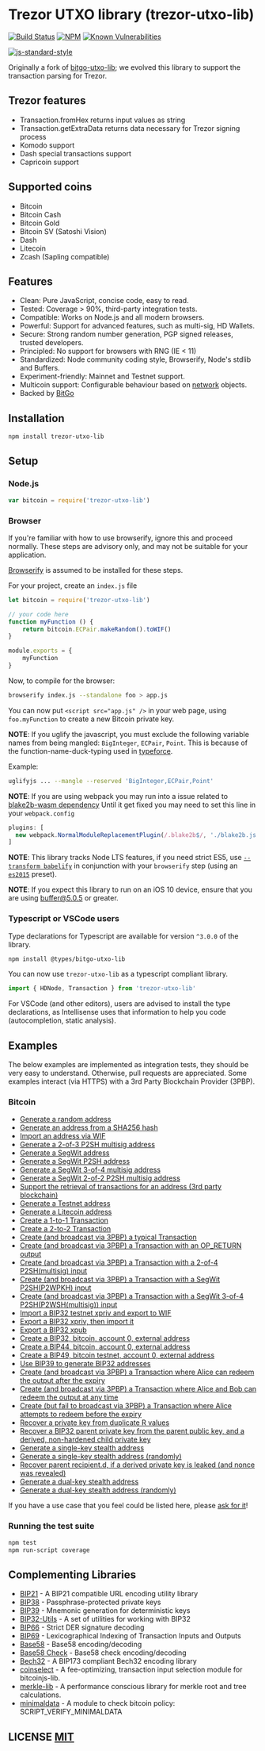 # Trezor UTXO library (trezor-utxo-lib)
[![Build Status](https://travis-ci.org/trezor/trezor-utxo-lib.png?branch=master)](https://travis-ci.org/trezor/trezor-utxo-lib)
[![NPM](https://img.shields.io/npm/v/trezor-utxo-lib.svg)](https://www.npmjs.org/package/trezor-utxo-lib)
[![Known Vulnerabilities](https://snyk.io/test/github/trezor/trezor-utxo-lib/badge.svg?targetFile=package.json)](https://snyk.io/test/github/trezor/trezor-utxo-lib?targetFile=package.json)

[![js-standard-style](https://cdn.rawgit.com/feross/standard/master/badge.svg)](https://github.com/feross/standard)

Originally a fork of [bitgo-utxo-lib](https://github.com/BitGo/bitgo-utxo-lib); we evolved this library to support the transaction parsing for Trezor.

## Trezor features
- Transaction.fromHex returns input values as string
- Transaction.getExtraData returns data necessary for Trezor signing process
- Komodo support
- Dash special transactions support
- Capricoin support

## Supported coins
- Bitcoin
- Bitcoin Cash
- Bitcoin Gold
- Bitcoin SV (Satoshi Vision)
- Dash
- Litecoin
- Zcash (Sapling compatible)

## Features
- Clean: Pure JavaScript, concise code, easy to read.
- Tested: Coverage > 90%, third-party integration tests.
- Compatible: Works on Node.js and all modern browsers.
- Powerful: Support for advanced features, such as multi-sig, HD Wallets.
- Secure: Strong random number generation, PGP signed releases, trusted developers.
- Principled: No support for browsers with RNG (IE < 11)
- Standardized: Node community coding style, Browserify, Node's stdlib and Buffers.
- Experiment-friendly: Mainnet and Testnet support.
- Multicoin support: Configurable behaviour based on [network](https://github.com/trezor/trezor-utxo-lib/blob/master/src/networks.js) objects.
- Backed by [BitGo](https://www.bitgo.com/info/)

## Installation
``` bash
npm install trezor-utxo-lib
```

## Setup
### Node.js
``` javascript
var bitcoin = require('trezor-utxo-lib')
```

### Browser
If you're familiar with how to use browserify, ignore this and proceed normally.
These steps are advisory only,  and may not be suitable for your application.

[Browserify](https://github.com/substack/node-browserify) is assumed to be installed for these steps.

For your project, create an `index.js` file
``` javascript
let bitcoin = require('trezor-utxo-lib')

// your code here
function myFunction () {
	return bitcoin.ECPair.makeRandom().toWIF()
}

module.exports = {
	myFunction
}
```

Now, to compile for the browser:
``` bash
browserify index.js --standalone foo > app.js
```

You can now put `<script src="app.js" />` in your web page,  using `foo.myFunction` to create a new Bitcoin private key.

**NOTE**: If you uglify the javascript, you must exclude the following variable names from being mangled: `BigInteger`, `ECPair`, `Point`.
This is because of the function-name-duck-typing used in [typeforce](https://github.com/dcousens/typeforce).

Example:
``` bash
uglifyjs ... --mangle --reserved 'BigInteger,ECPair,Point'
```

**NOTE**: If you are using webpack you may run into a issue related to [blake2b-wasm dependency](https://github.com/mafintosh/blake2b-wasm/issues/9)
Until it get fixed you may need to set this line in your `webpack.config`
``` javascript
plugins: [
  new webpack.NormalModuleReplacementPlugin(/.blake2b$/, './blake2b.js'),
]
```

**NOTE**: This library tracks Node LTS features,  if you need strict ES5,  use [`--transform babelify`](https://github.com/babel/babelify) in conjunction with your `browserify` step (using an [`es2015`](http://babeljs.io/docs/plugins/preset-es2015/) preset).

**NOTE**: If you expect this library to run on an iOS 10 device, ensure that you are using [buffer@5.0.5](https://github.com/feross/buffer/pull/155) or greater.


### Typescript or VSCode users
Type declarations for Typescript are available for version `^3.0.0` of the library.
``` bash
npm install @types/bitgo-utxo-lib
```

You can now use `trezor-utxo-lib` as a typescript compliant library.
``` javascript
import { HDNode, Transaction } from 'trezor-utxo-lib'
```

For VSCode (and other editors), users are advised to install the type declarations, as Intellisense uses that information to help you code (autocompletion, static analysis).

## Examples
The below examples are implemented as integration tests, they should be very easy to understand.
Otherwise, pull requests are appreciated.
Some examples interact (via HTTPS) with a 3rd Party Blockchain Provider (3PBP).

### Bitcoin

- [Generate a random address](https://github.com/trezor/trezor-utxo-lib/blob/master/test/integration/addresses.js#L12)
- [Generate an address from a SHA256 hash](https://github.com/trezor/trezor-utxo-lib/blob/master/test/integration/addresses.js#L19)
- [Import an address via WIF](https://github.com/trezor/trezor-utxo-lib/blob/master/test/integration/addresses.js#L29)
- [Generate a 2-of-3 P2SH multisig address](https://github.com/trezor/trezor-utxo-lib/blob/master/test/integration/addresses.js#L36)
- [Generate a SegWit address](https://github.com/trezor/trezor-utxo-lib/blob/master/test/integration/addresses.js#L50)
- [Generate a SegWit P2SH address](https://github.com/trezor/trezor-utxo-lib/blob/master/test/integration/addresses.js#L60)
- [Generate a SegWit 3-of-4 multisig address](https://github.com/trezor/trezor-utxo-lib/blob/master/test/integration/addresses.js#L71)
- [Generate a SegWit 2-of-2 P2SH multisig address](https://github.com/trezor/trezor-utxo-lib/blob/master/test/integration/addresses.js#L86)
- [Support the retrieval of transactions for an address (3rd party blockchain)](https://github.com/trezor/trezor-utxo-lib/blob/master/test/integration/addresses.js#L100)
- [Generate a Testnet address](https://github.com/trezor/trezor-utxo-lib/blob/master/test/integration/addresses.js#L121)
- [Generate a Litecoin address](https://github.com/trezor/trezor-utxo-lib/blob/master/test/integration/addresses.js#L131)
- [Create a 1-to-1 Transaction](https://github.com/trezor/trezor-utxo-lib/blob/master/test/integration/transactions.js#L14)
- [Create a 2-to-2 Transaction](https://github.com/trezor/trezor-utxo-lib/blob/master/test/integration/transactions.js#L28)
- [Create (and broadcast via 3PBP) a typical Transaction](https://github.com/trezor/trezor-utxo-lib/blob/master/test/integration/transactions.js#L46)
- [Create (and broadcast via 3PBP) a Transaction with an OP\_RETURN output](https://github.com/trezor/trezor-utxo-lib/blob/master/test/integration/transactions.js#L88)
- [Create (and broadcast via 3PBP) a Transaction with a 2-of-4 P2SH(multisig) input](https://github.com/trezor/trezor-utxo-lib/blob/master/test/integration/transactions.js#L115)
- [Create (and broadcast via 3PBP) a Transaction with a SegWit P2SH(P2WPKH) input](https://github.com/trezor/trezor-utxo-lib/blob/master/test/integration/transactions.js#L151)
- [Create (and broadcast via 3PBP) a Transaction with a SegWit 3-of-4 P2SH(P2WSH(multisig)) input](https://github.com/trezor/trezor-utxo-lib/blob/master/test/integration/transactions.js#L183)
- [Import a BIP32 testnet xpriv and export to WIF](https://github.com/trezor/trezor-utxo-lib/blob/master/test/integration/bip32.js#L8)
- [Export a BIP32 xpriv, then import it](https://github.com/trezor/trezor-utxo-lib/blob/master/test/integration/bip32.js#L15)
- [Export a BIP32 xpub](https://github.com/trezor/trezor-utxo-lib/blob/master/test/integration/bip32.js#L26)
- [Create a BIP32, bitcoin, account 0, external address](https://github.com/trezor/trezor-utxo-lib/blob/master/test/integration/bip32.js#L35)
- [Create a BIP44, bitcoin, account 0, external address](https://github.com/trezor/trezor-utxo-lib/blob/master/test/integration/bip32.js#L50)
- [Create a BIP49, bitcoin testnet, account 0, external address](https://github.com/trezor/trezor-utxo-lib/blob/master/test/integration/bip32.js#L66)
- [Use BIP39 to generate BIP32 addresses](https://github.com/trezor/trezor-utxo-lib/blob/master/test/integration/bip32.js#L83)
- [Create (and broadcast via 3PBP) a Transaction where Alice can redeem the output after the expiry](https://github.com/trezor/trezor-utxo-lib/blob/master/test/integration/cltv.js#L37)
- [Create (and broadcast via 3PBP) a Transaction where Alice and Bob can redeem the output at any time](https://github.com/trezor/trezor-utxo-lib/blob/master/test/integration/cltv.js#L71)
- [Create (but fail to broadcast via 3PBP) a Transaction where Alice attempts to redeem before the expiry](https://github.com/trezor/trezor-utxo-lib/blob/master/test/integration/cltv.js#L104)
- [Recover a private key from duplicate R values](https://github.com/trezor/trezor-utxo-lib/blob/master/test/integration/crypto.js#L14)
- [Recover a BIP32 parent private key from the parent public key, and a derived, non-hardened child private key](https://github.com/trezor/trezor-utxo-lib/blob/master/test/integration/crypto.js#L115)
- [Generate a single-key stealth address](https://github.com/trezor/trezor-utxo-lib/blob/master/test/integration/stealth.js#L70:)
- [Generate a single-key stealth address (randomly)](https://github.com/trezor/trezor-utxo-lib/blob/master/test/integration/stealth.js#L89:)
- [Recover parent recipient.d, if a derived private key is leaked (and nonce was revealed)](https://github.com/trezor/trezor-utxo-lib/blob/master/test/integration/stealth.js#L105)
- [Generate a dual-key stealth address](https://github.com/trezor/trezor-utxo-lib/blob/master/test/integration/stealth.js#L122)
- [Generate a dual-key stealth address (randomly)](https://github.com/trezor/trezor-utxo-lib/blob/master/test/integration/stealth.js#L145)

If you have a use case that you feel could be listed here, please [ask for it](https://github.com/trezor/trezor-utxo-lib/issues/new)!

### Running the test suite

``` bash
npm test
npm run-script coverage
```

## Complementing Libraries
- [BIP21](https://github.com/bitcoinjs/bip21) - A BIP21 compatible URL encoding utility library
- [BIP38](https://github.com/bitcoinjs/bip38) - Passphrase-protected private keys
- [BIP39](https://github.com/bitcoinjs/bip39) - Mnemonic generation for deterministic keys
- [BIP32-Utils](https://github.com/bitcoinjs/bip32-utils) - A set of utilities for working with BIP32
- [BIP66](https://github.com/bitcoinjs/bip66) - Strict DER signature decoding
- [BIP69](https://github.com/bitcoinjs/bip69) - Lexicographical Indexing of Transaction Inputs and Outputs
- [Base58](https://github.com/cryptocoinjs/bs58) - Base58 encoding/decoding
- [Base58 Check](https://github.com/bitcoinjs/bs58check) - Base58 check encoding/decoding
- [Bech32](https://github.com/bitcoinjs/bech32) - A BIP173 compliant Bech32 encoding library
- [coinselect](https://github.com/bitcoinjs/coinselect) - A fee-optimizing, transaction input selection module for bitcoinjs-lib.
- [merkle-lib](https://github.com/bitcoinjs/merkle-lib) - A performance conscious library for merkle root and tree calculations.
- [minimaldata](https://github.com/bitcoinjs/minimaldata) - A module to check bitcoin policy: SCRIPT_VERIFY_MINIMALDATA


## LICENSE [MIT](LICENSE)
